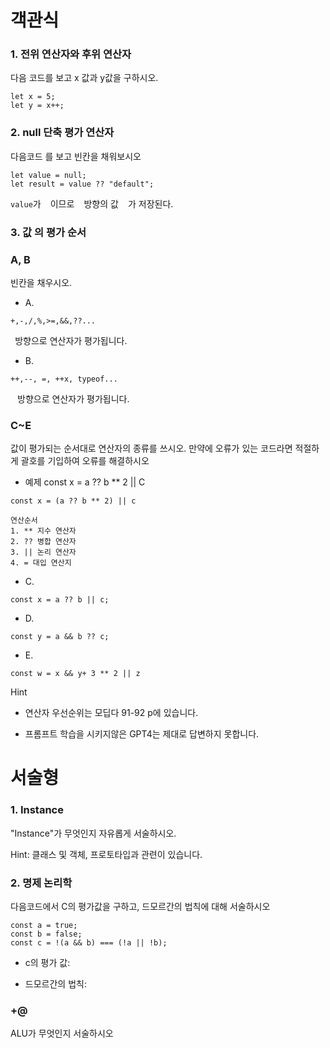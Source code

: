 # 객관식

### 1. 전위 연산자와 후위 연산자

다음 코드를 보고 x 값과 y값을 구하시오.

```
let x = 5;
let y = x++;
```

### 2. null 단축 평가 연산자

다음코드 를 보고 빈칸을 채워보시오

```
let value = null;
let result = value ?? "default";
```

`value`가 ` ` 이므로 ` ` 방향의 값 ` ` 가 저장된다.

### 3. 값 의 평가 순서

### A, B 
빈칸을 채우시오.

- A.

`+,-,/,%,>=,&&,??...`

` `방향으로 연산자가 평가됩니다.

- B.

`++,--, =, ++x, typeof...`

` ` 방향으로 연산자가 평가됩니다.

### C~E

값이 평가되는 순서대로 연산자의 종류를 쓰시오.
만약에 오류가 있는 코드라면 적절하게 괄호를 기입하여 오류를 해결하시오

- 예제
const x = a ?? b \*\* 2 || C

```
const x = (a ?? b ** 2) || c

연산순서
1. ** 지수 연산자
2. ?? 병합 연산자
3. || 논리 연산자
4. = 대입 연산지

```


- C.

```
const x = a ?? b || c;
```

- D.

```
const y = a && b ?? c;
```

- E.

```
const w = x && y+ 3 ** 2 || z
```

Hint

- 연산자 우선순위는 모딥다 91-92 p에 있습니다.

- 프롬프트 학습을 시키지않은 GPT4는 제대로 답변하지 못합니다.

# 서술형

### 1. Instance

"Instance"가 무엇인지 자유롭게 서술하시오.

Hint: 클래스 및 객체, 프로토타입과 관련이 있습니다.

### 2. 명제 논리학

다음코드에서 C의 평가값을 구하고, 드모르간의 법칙에 대해 서술하시오

```
const a = true;
const b = false;
const c = !(a && b) === (!a || !b);
```

- c의 평가 값:

- 드모르간의 법칙:

### +@

ALU가 무엇인지 서술하시오
